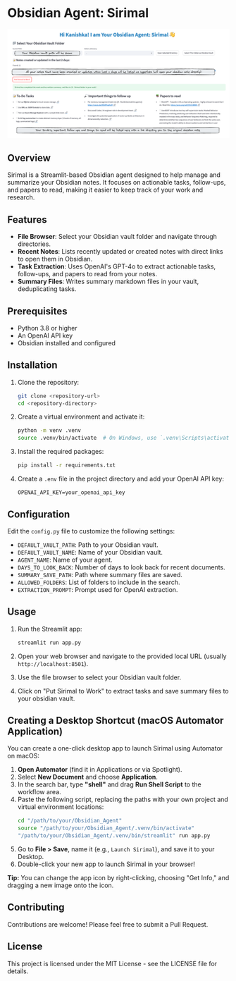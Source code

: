 # Obsidian Agent: Sirimal

![Sirimal GUI Screenshot](Sirimal_GUI.png)

## Overview
Sirimal is a Streamlit-based Obsidian agent designed to help manage and summarize your Obsidian notes. It focuses on actionable tasks, follow-ups, and papers to read, making it easier to keep track of your work and research.

## Features
- **File Browser**: Select your Obsidian vault folder and navigate through directories.
- **Recent Notes**: Lists recently updated or created notes with direct links to open them in Obsidian.
- **Task Extraction**: Uses OpenAI's GPT-4o to extract actionable tasks, follow-ups, and papers to read from your notes.
- **Summary Files**: Writes summary markdown files in your vault, deduplicating tasks.

## Prerequisites
- Python 3.8 or higher
- An OpenAI API key
- Obsidian installed and configured

## Installation
1. Clone the repository:
   ```bash
   git clone <repository-url>
   cd <repository-directory>
   ```

2. Create a virtual environment and activate it:
   ```bash
   python -m venv .venv
   source .venv/bin/activate  # On Windows, use `.venv\Scripts\activate`
   ```

3. Install the required packages:
   ```bash
   pip install -r requirements.txt
   ```

4. Create a `.env` file in the project directory and add your OpenAI API key:
   ```
   OPENAI_API_KEY=your_openai_api_key
   ```

## Configuration
Edit the `config.py` file to customize the following settings:
- `DEFAULT_VAULT_PATH`: Path to your Obsidian vault.
- `DEFAULT_VAULT_NAME`: Name of your Obsidian vault.
- `AGENT_NAME`: Name of your agent.
- `DAYS_TO_LOOK_BACK`: Number of days to look back for recent documents.
- `SUMMARY_SAVE_PATH`: Path where summary files are saved.
- `ALLOWED_FOLDERS`: List of folders to include in the search.
- `EXTRACTION_PROMPT`: Prompt used for OpenAI extraction.

## Usage
1. Run the Streamlit app:
   ```bash
   streamlit run app.py
   ```

2. Open your web browser and navigate to the provided local URL (usually `http://localhost:8501`).

3. Use the file browser to select your Obsidian vault folder.

4. Click on "Put Sirimal to Work" to extract tasks and save summary files to your obsidian vault.

## Creating a Desktop Shortcut (macOS Automator Application)
You can create a one-click desktop app to launch Sirimal using Automator on macOS:

1. **Open Automator** (find it in Applications or via Spotlight).
2. Select **New Document** and choose **Application**.
3. In the search bar, type **"shell"** and drag **Run Shell Script** to the workflow area.
4. Paste the following script, replacing the paths with your own project and virtual environment locations:
    ```bash
    cd "/path/to/your/Obsidian_Agent"
    source "/path/to/your/Obsidian_Agent/.venv/bin/activate"
    "/path/to/your/Obsidian_Agent/.venv/bin/streamlit" run app.py
    ```
5. Go to **File > Save**, name it (e.g., `Launch Sirimal`), and save it to your Desktop.
6. Double-click your new app to launch Sirimal in your browser!

**Tip:** You can change the app icon by right-clicking, choosing "Get Info," and dragging a new image onto the icon.

## Contributing
Contributions are welcome! Please feel free to submit a Pull Request.

## License
This project is licensed under the MIT License - see the LICENSE file for details. 